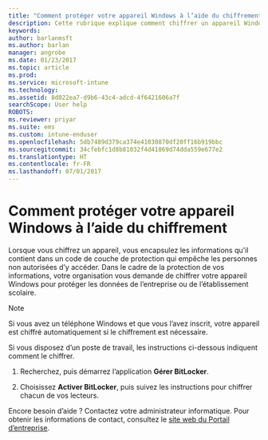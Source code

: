 ```yaml
---
title: "Comment protéger votre appareil Windows à l’aide du chiffrement | Microsoft Docs"
description: Cette rubrique explique comment chiffrer un appareil Windows
keywords: 
author: barlanmsft
ms.author: barlan
manager: angrobe
ms.date: 01/23/2017
ms.topic: article
ms.prod: 
ms.service: microsoft-intune
ms.technology: 
ms.assetid: 8d022ea7-d9b6-43c4-adcd-4f6421606a7f
searchScope: User help
ROBOTS: 
ms.reviewer: priyar
ms.suite: ems
ms.custom: intune-enduser
ms.openlocfilehash: 5db7489d379ca374e41030870df20ff16b919bbc
ms.sourcegitcommit: 34cfebfc1d8b81032f4d41869d74dda559e677e2
ms.translationtype: HT
ms.contentlocale: fr-FR
ms.lasthandoff: 07/01/2017
---
```

# <a name="how-to-protect-your-windows-device-using-encryption"></a>Comment protéger votre appareil Windows à l’aide du chiffrement

Lorsque vous chiffrez un appareil, vous encapsulez les informations qu'il contient dans un code de couche de protection qui empêche les personnes non autorisées d’y accéder. Dans le cadre de la protection de vos informations, votre organisation vous demande de chiffrer votre appareil Windows pour protéger les données de l’entreprise ou de l’établissement scolaire.

> [!Note]
> Si vous avez un téléphone Windows et que vous l’avez inscrit, votre appareil est chiffré automatiquement si le chiffrement est nécessaire.

Si vous disposez d’un poste de travail, les instructions ci-dessous indiquent comment le chiffrer.

1.  Recherchez, puis démarrez l’application **Gérer BitLocker**.

2.  Choisissez **Activer BitLocker**, puis suivez les instructions pour chiffrer chacun de vos lecteurs.

Encore besoin d’aide ? Contactez votre administrateur informatique. Pour obtenir les informations de contact, consultez le [site web du Portail d’entreprise](http://portal.manage.microsoft.com).
